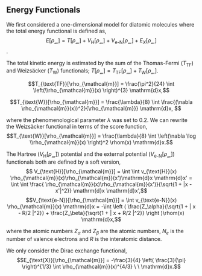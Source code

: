 ## Energy Functionals 

We first considered a one-dimensional model for diatomic molecules where the total energy functional is defined as,
    $$E[\rho_{\mathcal{m}}] = T[\rho_{\mathcal{m}}] + V_{\text{H}}[\rho_{\mathcal{m}}] +  V_{\text{e-N}}[\rho_{\mathcal{m}}]  + E_{X}[\rho_{\mathcal{m}}]$$. 
    
The total kinetic energy is estimated by the sum of the Thomas-Fermi ($T_{\text{TF}}$) and  Weizsäcker ($T_{\text{W}}$)  functionals; $T[\rho_{\mathcal{m}}] = T_{\text{TF}}[\rho_{\mathcal{m}}] + T_{\text{W}}[\rho_{\mathcal{m}}]$. 

$$T_{\text{TF}}[\rho_{\mathcal{m}}] = \frac{\pi^2}{24} \int \left(\\rho_{\mathcal{m}}(x) \right)^{3} \mathrm{d}x,$$

$$T_{\text{W}}[\rho_{\mathcal{m}}] = \frac{\lambda}{8} \int \frac{(\nabla \rho_{\mathcal{m}}(x))^2}{\rho_{\mathcal{m}}} \mathrm{d}x, $$

where the phenomenological parameter $\lambda$ was set to 0.2. We can rewrite the Weizsäcker functional in terms of the score function, 
    $$T_{\text{W}}[\rho_{\mathcal{m}}] = \frac{\lambda}{8} \int  \left(\nabla \log \\rho_{\mathcal{m}}(x) \right)^2  \rhom(x) \mathrm{d}x.$$

The Hartree ($V_{\text{H}}[\rho_{\mathcal{m}}]$) potential and the external potential ($V_{\text{e-N}}[\rho_{\mathcal{m}}]$) functionals both are defined by a soft version,
   $$ V_{\text{H}}[\rho_{\mathcal{m}}] = \int \int v_{\text{H}}(x) \rho_{\mathcal{m}}(x)\rho_{\mathcal{m}}(x')\mathrm{d}x \mathrm{d}x' = \int \int \frac{ \rho_{\mathcal{m}}(x)\rho_{\mathcal{m}}(x')}{\sqrt{1 + |x - x'|^2}} \mathrm{d}x \mathrm{d}x',$$
    $$V_{\text{e-N}}[\rho_{\mathcal{m}}] = \int v_{\text{e-N}}(x) \rho_{\mathcal{m}}(x) \mathrm{d}x = -\int  \left  ( \frac{Z_\alpha}{\sqrt{1 + | x - R/2 |^2}} + \frac{Z_\beta}{\sqrt{1 + | x + R/2 |^2}} \right )\rhom(x) \mathrm{d}x,$$

where the atomic numbers $Z_\alpha$ and $Z_\beta$ are the atomic numbers, $N_e$ is the number of valence electrons and $R$ is the interatomic distance. 

We only consider the Dirac exchange functional, 
    $$E_{\text{X}}[\rho_{\mathcal{m}}] = -\frac{3}{4} \left( \frac{3}{\pi} \right)^{1/3} \int \rho_{\mathcal{m}}(x)^{4/3} \ \ \mathrm{d}x.$$
